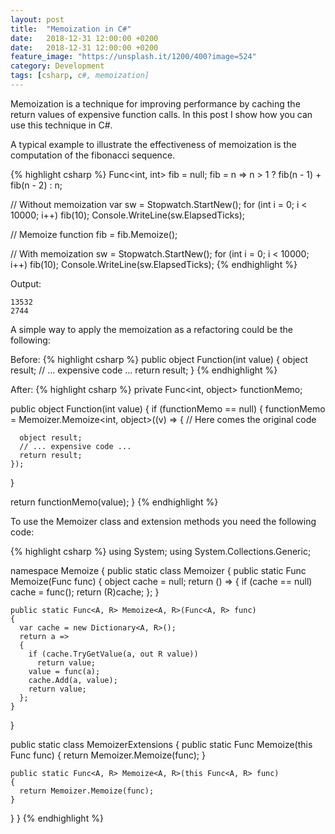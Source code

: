 ```yaml
---
layout: post
title:  "Memoization in C#"
date:   2018-12-31 12:00:00 +0200
date:   2018-12-31 12:00:00 +0200
feature_image: "https://unsplash.it/1200/400?image=524"
category: Development
tags: [csharp, c#, memoization]
---
```


Memoization is a technique for improving performance by caching the return
values of expensive function calls. In this post I show how you can use this
technique in C#.

<!-- more -->

A typical example to illustrate the effectiveness of memoization is the
computation of the fibonacci sequence.

{% highlight csharp %}
Func<int, int> fib = null;
fib = n => n > 1 ? fib(n - 1) + fib(n - 2) : n;

// Without memoization
var sw = Stopwatch.StartNew();
for (int i = 0; i < 10000; i++)
    fib(10);
Console.WriteLine(sw.ElapsedTicks);

// Memoize function
fib = fib.Memoize();

// With memoization
sw = Stopwatch.StartNew();
for (int i = 0; i < 10000; i++)
    fib(10);
Console.WriteLine(sw.ElapsedTicks);
{% endhighlight %}

Output:
```
13532
2744
```

A simple way to apply the memoization as a refactoring could be the following:

Before:
{% highlight csharp %}
public object Function(int value)
{
  object result;
  // ... expensive code ...
  return result;
}
{% endhighlight %}

After:
{% highlight csharp %}
private Func<int, object> functionMemo;

public object Function(int value)
{
  if (functionMemo == null)
  {
    functionMemo = Memoizer.Memoize<int, object>((v) =>
    {
      // Here comes the original code

      object result;
      // ... expensive code ...
      return result;
    });
  }

  return functionMemo(value);
}
{% endhighlight %}

To use the Memoizer class and extension methods you need the following code:

{% highlight csharp %}
using System;
using System.Collections.Generic;

namespace Memoize
{
  public static class Memoizer
  {
    public static Func<R> Memoize<R>(Func<R> func)
    {
      object cache = null;
      return () =>
      {
        if (cache == null)
          cache = func();
        return (R)cache;
      };
    }

    public static Func<A, R> Memoize<A, R>(Func<A, R> func)
    {
      var cache = new Dictionary<A, R>();
      return a =>
      {
        if (cache.TryGetValue(a, out R value))
          return value;
        value = func(a);
        cache.Add(a, value);
        return value;
      };
    }
  }

  public static class MemoizerExtensions
  {
    public static Func<R> Memoize<R>(this Func<R> func)
    {
      return Memoizer.Memoize(func);
    }

    public static Func<A, R> Memoize<A, R>(this Func<A, R> func)
    {
      return Memoizer.Memoize(func);
    }
  }
}
{% endhighlight %}